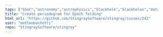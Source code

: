 ```yaml
---
tags: ["GSoC","astronomy","astrophysics","blackhole","blackholes","data-analysis","fourier-analysis","fourier-transform","hacktoberfest","low-priority","neutronstars","pulsars","time-series","time-series-analysis","timeseries","x-ray","x-ray-binaries"]
title: "Create periodogram for Epoch folding"
html_url: "https://github.com/StingraySoftware/stingray/issues/243"
user: "matteobachetti"
repo: "StingraySoftware/stingray"
---
```


